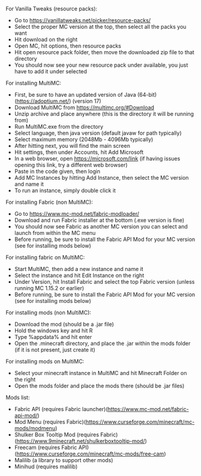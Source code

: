 For Vanilla Tweaks (resource packs):
- Go to https://vanillatweaks.net/picker/resource-packs/
- Select the proper MC version at the top, then select all the packs you want
- Hit download on the right
- Open MC, hit options, then resource packs
- Hit open resource pack folder, then move the downloaded zip file to that directory
- You should now see your new resource pack under available, you just have to add it under selected

For installing MultiMC:
- First, be sure to have an updated version of Java (64-bit) (https://adoptium.net/) (version 17)
- Download MultiMC from https://multimc.org/#Download
- Unzip archive and place anywhere (this is the directory it will be running from)
- Run MultiMC.exe from the directory
- Select language, then java version (default javaw for path typically)
- Select maximum memory (2048Mb - 4096Mb typically)
- After hitting next, you will find the main screen
- Hit settings, then under Accounts, hit Add Microsoft
- In a web browser, open https://microsoft.com/link (if having issues opening this link, try a different web browser)
- Paste in the code given, then login
- Add MC Instances by hitting Add Instance, then select the MC version and name it
- To run an instance, simply double click it

For installing Fabric (non MultiMC):
- Go to https://www.mc-mod.net/fabric-modloader/
- Download and run Fabric installer at the bottom (.exe version is fine)
- You should now see Fabric as another MC version you can select and launch from within the MC menu
- Before running, be sure to install the Fabric API Mod for your MC version (see for installing mods below)

For installing fabric on MultiMC:
- Start MultiMC, then add a new instance and name it
- Select the instance and hit Edit Instance on the right
- Under Version, hit Install Fabric and select the top Fabric version (unless running MC 1.15.2 or earlier)
- Before running, be sure to install the Fabric API Mod for your MC version (see for installing mods below)

For installing mods (non MultiMC):
- Download the mod (should be a .jar file)
- Hold the windows key and hit R
- Type %appdata% and hit enter
- Open the .minecraft directory, and place the .jar within the mods folder (if it is not present, just create it)

For installing mods on MultiMC:
- Select your minecraft instance in MultiMC and hit Minecraft Folder on the right
- Open the mods folder and place the mods there (should be .jar files)

Mods list:
- Fabric API (requires Fabric launcher)(https://www.mc-mod.net/fabric-api-mod/)
- Mod Menu (requires Fabric)(https://www.curseforge.com/minecraft/mc-mods/modmenu)
- Shulker Box Tooltip Mod (requires Fabric)(https://www.9minecraft.net/shulkerboxtooltip-mod/)
- Freecam (requires Fabric API)(https://www.curseforge.com/minecraft/mc-mods/free-cam)
- Malilib (a library to support other mods)
- Minihud (requires malilib)